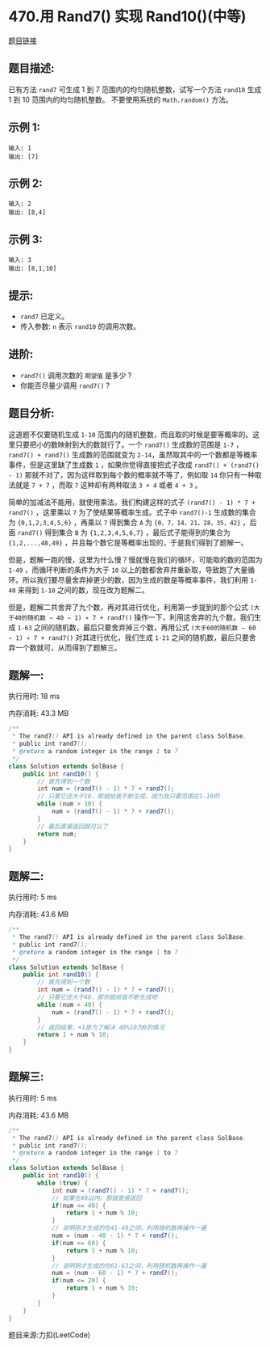 # 470.用 Rand7() 实现 Rand10()(中等)

[题目链接](https://leetcode-cn.com/problems/implement-rand10-using-rand7/)

## 题目描述:

已有方法 `rand7` 可生成 1 到 7 范围内的均匀随机整数，试写一个方法 `rand10` 生成 1 到 10 范围内的均匀随机整数。
不要使用系统的 `Math.random()` 方法。

## 示例 1:

```
输入: 1
输出: [7]
```

## 示例 2:

```
输入: 2
输出: [8,4]
```

## 示例 3:

```
输入: 3
输出: [8,1,10]
```

## 提示:

- `rand7` 已定义。
- 传入参数: `n` 表示 `rand10` 的调用次数。

## 进阶:

- `rand7()` 调用次数的 `期望值` 是多少 ?
- 你能否尽量少调用 `rand7()` ?

## 题目分析:

这道题不仅要随机生成 `1-10` 范围内的随机整数，而且取的时候是要等概率的。这里只要把小的数映射到大的数就行了。一个 `rand7()` 生成数的范围是 `1-7` ，`rand7() + rand7()` 生成数的范围就变为 `2-14`，虽然取其中的一个数都是等概率事件，但是这里缺了生成数 `1` ，如果你觉得直接把式子改成 `rand7() + (rand7() - 1)` 那就不对了，因为这样取到每个数的概率就不等了，例如取 `14` 你只有一种取法就是 `7 + 7` ，而取 `7` 这种却有两种取法 `3 + 4` 或者 `4 + 3` 。

简单的加减法不能用，就使用乘法，我们构建这样的式子 `(rand7() - 1) * 7 + rand7()` ，这里乘以 `7` 为了使结果等概率生成。式子中 `rand7()-1` 生成数的集合为 `{0,1,2,3,4,5,6}` ，再乘以 `7` 得到集合 `A` 为 `{0，7，14，21，28，35，42}` ，后面 `rand7()` 得到集合 `B` 为 `{1,2,3,4,5,6,7}` ，最后式子能得到的集合为 `{1,2,...,48,49}` ，并且每个数它是等概率出现的，于是我们得到了题解一。

但是，题解一跑的慢，这里为什么慢？慢就慢在我们的循环，可能取的数的范围为 `1-49` ，而循环判断的条件为大于 `10` 以上的数都舍弃并重新取，导致跑了大量循环。所以我们要尽量舍弃掉更少的数，因为生成的数是等概率事件，我们利用 `1-40` 来得到 `1-10` 之间的数，现在改为题解二。

但是，题解二共舍弃了九个数，再对其进行优化，利用第一步提到的那个公式 `(大于40的随机数 − 40 − 1) ∗ 7 + rand7()` 操作一下，利用这舍弃的九个数，我们生成 `1-63` 之间的随机数，最后只要舍弃掉三个数，再用公式 `(大于60的随机数 − 60 − 1) ∗ 7 + rand7()` 对其进行优化，我们生成 `1-21` 之间的随机数，最后只要舍弃一个数就可，从而得到了题解三。


## 题解一:

执行用时: 18 ms

内存消耗: 43.3 MB

```java
/**
 * The rand7() API is already defined in the parent class SolBase.
 * public int rand7();
 * @return a random integer in the range 1 to 7
 */
class Solution extends SolBase {
    public int rand10() {
        // 首先得到一个数
        int num = (rand7() - 1) * 7 + rand7();
        // 只要它还大于10，那就给我不断生成，因为我只要范围在1-10的
        while (num > 10) {
            num = (rand7() - 1) * 7 + rand7();
        }
        // 最后直接返回就可以了
        return num;
    }
}
```

## 题解二:

执行用时: 5 ms

内存消耗: 43.6 MB

```java
/**
 * The rand7() API is already defined in the parent class SolBase.
 * public int rand7();
 * @return a random integer in the range 1 to 7
 */
class Solution extends SolBase {
    public int rand10() {
        // 首先得到一个数
        int num = (rand7() - 1) * 7 + rand7();
        // 只要它还大于40，那你就给我不断生成吧
        while (num > 40) {
            num = (rand7() - 1) * 7 + rand7();
        }
        // 返回结果，+1是为了解决 40%10为0的情况
        return 1 + num % 10;
    }
}
```

## 题解三:

执行用时: 5 ms

内存消耗: 43.6 MB

```java
/**
 * The rand7() API is already defined in the parent class SolBase.
 * public int rand7();
 * @return a random integer in the range 1 to 7
 */
class Solution extends SolBase {
    public int rand10() {
        while (true) {
            int num = (rand7() - 1) * 7 + rand7();
            // 如果在40以内，那就直接返回
            if(num <= 40) {
                return 1 + num % 10;
            }
            // 说明刚才生成的在41-49之间，利用随机数再操作一遍
            num = (num - 40 - 1) * 7 + rand7();
            if(num <= 60) {
                return 1 + num % 10;
            }
            // 说明刚才生成的在61-63之间，利用随机数再操作一遍
            num = (num - 60 - 1) * 7 + rand7();
            if(num <= 20) {
                return 1 + num % 10;
            }
        }
    }
}
```

题目来源:力扣(LeetCode)
